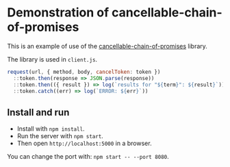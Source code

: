 # Demonstration of cancellable-chain-of-promises

This is an example of use of the [cancellable-chain-of-promises](https://www.npmjs.com/package/cancellable-chain-of-promises) library.

The library is used in `client.js`.

```javascript
request(url, { method, body, cancelToken: token })
  ::token.then(response => JSON.parse(response))
  ::token.then(({ result }) => log(`results for "${term}": ${result}`))
  ::token.catch((err) => log(`ERROR: ${err}`))
```

## Install and run

- Install with `npm install`.
- Run the server with `npm start`.
- Then open `http://localhost:5000` in a browser.

You can change the port with: `npm start -- --port 8080`.
